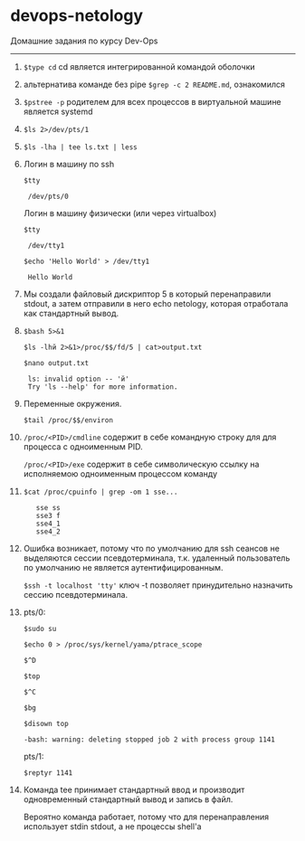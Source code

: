 # devops-netology
Домашние задания по курсу Dev-Ops

------

1. `$type cd`  cd является интегрированной командой оболочки 


2. альтернатива команде без pipe `$grep -c 2 README.md`, ознакомился


3. `$pstree -p` родителем для всех процессов в виртуальной машине является systemd


4. `$ls 2>/dev/pts/1`


5. `$ls -lha | tee ls.txt | less`


6. Логин в машину по ssh

    `$tty`
		
        /dev/pts/0

   Логин в машину физически (или через virtualbox)

    `$tty`

        /dev/tty1

   `$echo 'Hello World' > /dev/tty1`

        Hello World


7. Мы создали файловый дискриптор 5 в который перенаправили stdout, а затем отправили в него echo netology, которая отработала как стандартный вывод.


8. `$bash 5>&1`
	
   `$ls -lhй 2>&1>/proc/$$/fd/5 | cat>output.txt`

   `$nano output.txt`

		ls: invalid option -- 'й'
		Try 'ls --help' for more information.


9. Переменные окружения. 

   `$tail /proc/$$/environ`


10. `/proc/<PID>/cmdline` содержит в себе командную строку для для процесса с одноименным PID.

    `/proc/<PID>/exe` содержит в себе символическую ссылку на исполняемою одноименным процессом команду 


11. `$cat /proc/cpuinfo | grep -om 1 sse...`

           sse ss
           sse3 f
           sse4_1
           sse4_2


12. Ошибка возникает, потому что по умолчанию для ssh сеансов не выделяются сессии псевдотерминала, т.к. удаленный пользователь по умолчанию не является аутентифицированным.
    
    `$ssh -t localhost 'tty'` ключ -t позволяет принудительно назначить сессию псевдотерминала.


13. pts/0:

    `$sudo su`

    `$echo 0 > /proc/sys/kernel/yama/ptrace_scope`

    `$^D`

    `$top`

    `$^C`

    `$bg`

    `$disown top`
	
        -bash: warning: deleting stopped job 2 with process group 1141
		
    pts/1:

    `$reptyr 1141`


14. Команда tee принимает стандартный ввод и производит одновременный стандартный вывод и запись в файл.

    Вероятно команда работает, потому что для перенаправления использует stdin stdout, а не процессы shell'a	 